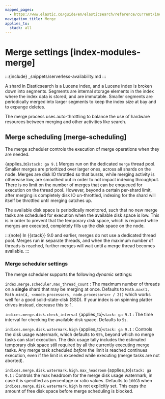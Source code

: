 ```yaml
---
mapped_pages:
  - https://www.elastic.co/guide/en/elasticsearch/reference/current/index-modules-merge.html
navigation_title: Merge
applies_to:
  stack: all
---
```


# Merge settings [index-modules-merge]

:::{include} _snippets/serverless-availability.md
:::

A shard in Elasticsearch is a Lucene index, and a Lucene index is broken down into segments. Segments are internal storage elements in the index where the index data is stored, and are immutable. Smaller segments are periodically merged into larger segments to keep the index size at bay and to expunge deletes.

The merge process uses auto-throttling to balance the use of hardware resources between merging and other activities like search.


## Merge scheduling [merge-scheduling]

The merge scheduler controls the execution of merge operations when they are needed.


{applies_to}`stack: ga 9.1` Merges run on the dedicated `merge` thread pool.
Smaller merges are prioritized over larger ones, across all shards on the node.
Merges are disk IO throttled so that bursts, while merging activity is otherwise low, are smoothed out in order to not impact indexing throughput.
There is no limit on the number of merges that can be enqueued for execution on the thread pool.
However, beyond a certain per-shard limit, after merging is completely disk IO un-throttled, indexing for the shard will itself be throttled until merging catches up.

The available disk space is periodically monitored, such that no new merge tasks are scheduled for execution when the available disk space is low.
This is in order to prevent that the temporary disk space, which is required while merges are executed, completely fills up the disk space on the node.

:::{note}
In {{stack}} 9.0 and earlier, merges do not use a dedicated thread pool. Merges run in separate threads, and when the maximum number of threads is reached, further merges will wait until a merge thread becomes available.
:::

### Merge scheduler settings 

The merge scheduler supports the following *dynamic* settings:

`index.merge.scheduler.max_thread_count`
:   The maximum number of threads on a **single** shard that may be merging at once. Defaults to `Math.max(1, Math.min(4, <<node.processors, node.processors>> / 2))` which works well for a good solid-state-disk (SSD). If your index is on spinning platter drives instead, decrease this to 1.

`indices.merge.disk.check_interval` {applies_to}`stack: ga 9.1`
:   The time interval for checking the available disk space. Defaults to `5s`.

`indices.merge.disk.watermark.high` {applies_to}`stack: ga 9.1`
:   Controls the disk usage watermark, which defaults to `95%`, beyond which no merge tasks can start execution.
The disk usage tally includes the estimated temporary disk space still required by all the currently executing merge tasks.
Any merge task scheduled *before* the limit is reached continues execution, even if the limit is exceeded while executing
(merge tasks are not aborted).

`indices.merge.disk.watermark.high.max_headroom` {applies_to}`stack: ga 9.1`
:   Controls the max headroom for the merge disk usage watermark, in case it is specified as percentage or ratio values.
Defaults to `100GB` when `indices.merge.disk.watermark.high` is not explicitly set.
This caps the amount of free disk space before merge scheduling is blocked.

